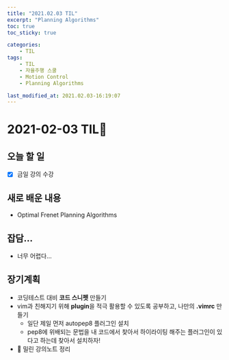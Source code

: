 ```yaml
---
title: "2021.02.03 TIL"
excerpt: "Planning Algorithms"
toc: true
toc_sticky: true

categories:
    - TIL 
tags:
    - TIL
    - 자율주행 스쿨
    - Motion Control
    - Planning Algorithms

last_modified_at: 2021.02.03-16:19:07  
---
```

 
# 2021-02-03 TIL📓
## 오늘 할 일
- [x] 금일 강의 수강

## 새로 배운 내용
- Optimal Frenet Planning Algorithms

## 잡담...
- 너무 어렵다...

## 장기계획
- 코딩테스트 대비 **코드 스니펫** 만들기
- vim과 친해지기 위해 **plugin**을 적극 활용할 수 있도록 공부하고, 나만의 **.vimrc** 만들기
    - 일단 제일 먼저 autopep8 플러그인 설치
    - pep8에 위배되는 문법을 내 코드에서 찾아서 하이라이팅 해주는 플러그인이 있다고 하는데 찾아서 설치하자!
- 💫 밀린 강의노트 정리
